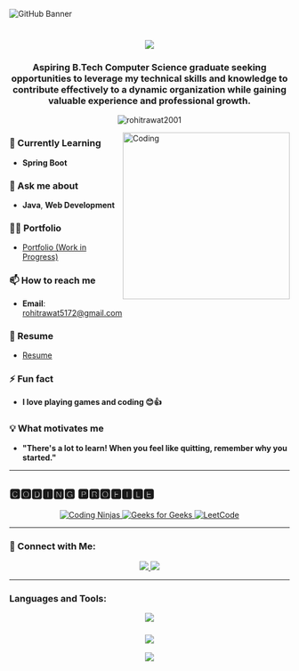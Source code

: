 
![GitHub Banner](https://github.com/RohitRawat2001/RohitRawat2001/assets/89390966/aff39259-ca40-4382-b525-c08b9b1cf24b)

<h1 align="center">
    <img src="https://readme-typing-svg.herokuapp.com/?font=Righteous&size=35&center=true&vCenter=true&width=500&height=70&duration=4000&lines=Hi+There!+👋;+I'm+Rohit+Rawat;" />
</h1>

<h3 align="center">Aspiring B.Tech Computer Science graduate seeking opportunities to leverage my technical skills and knowledge to contribute effectively to a dynamic organization while gaining valuable experience and professional growth.</h3>

<p align="center">
    <img src="https://komarev.com/ghpvc/?username=rohitrawat2001&label=Profile%20views&color=FA016D&style=bold" alt="rohitrawat2001" />
</p>



<img align="right" alt="Coding" width="300" src="https://cdn.dribbble.com/users/1708950/screenshots/4188877/developer_med.gif">

### 🌱 Currently Learning
- **Spring Boot**

### 💬 Ask me about
- **Java**, **Web Development**

### 👨‍💻 Portfolio
- [Portfolio (Work in Progress)](https://rohitrawat2001.github.io/Porfolio/)

### 📫 How to reach me
- **Email**: rohitrawat5172@gmail.com

### 📄 Resume
- [Resume](https://www.canva.com/design/DAFrlU97D4Y/h0wqT2-nVzT_0sxJWvvDtw/edit?utm_content=DAFrlU97D4Y&utm_campaign=designshare&utm_medium=link2&utm_source=sharebutton)

### ⚡ Fun fact
- **I love playing games and coding 😊👍**

### 💡 What motivates me
- **"There's a lot to learn! When you feel like quitting, remember why you started."**

---

## 🅲🅾🅳🅸🅽🅶 🅿🆁🅾🅵🅸🅻🅴

<p align="center">
    <a href="https://www.codingninjas.com/studio/profile/810e3dbf-b865-4c96-8cc3-8f6bc7a786b2">
        <img src="https://img.shields.io/badge/-CodingNinjas-orange?style=flat&labelColor=white&logo=codingninjas&logoColor=orange" alt="Coding Ninjas" />
    </a>
    <a href="https://auth.geeksforgeeks.org/user/rohitrawat5172/?utm_source=geeksforgeeks&utm_medium=colleges&utm_campaign=users">
        <img src="https://img.shields.io/badge/-GeeksforGeeks-darkgreen?style=flat&labelColor=white&logo=geeksforgeeks&logoColor=darkgreen" alt="Geeks for Geeks" />
    </a>
    <a href="https://leetcode.com/rohitrawat5172/">
        <img src="https://img.shields.io/badge/-LeetCode-orange?style=flat&labelColor=black&logo=leetcode&logoColor=orange" alt="LeetCode" />
    </a>
</p>

---

### 🤝 Connect with Me:

<p align="center">
  <a href="https://linkedin.com/in/rohit-rawat-9a70b1230">
    <img src="https://img.shields.io/badge/LinkedIn-blue?style=for-the-badge&logo=linkedin" />
  </a>
  <a href="https://youtube.com/@improveytff">
    <img src="https://img.shields.io/badge/YouTube-red?style=for-the-badge&logo=youtube" />
  </a>
</p>

---

### Languages and Tools:

<p align="center">
  <img src="https://skillicons.dev/icons?i=java,spring,html,css,js,react,nodejs,express,mongodb,mysql,php,python,linux,git,c,cpp,bootstrap,sass,docker,kubernetes,aws,postman,redis" />
</p>

<h3 align="center">
    <img src="https://readme-typing-svg.herokuapp.com/?font=Righteous&size=25&center=true&vCenter=true&width=500&height=70&duration=4000&lines=Thanks+for+visiting!+✌️◉‿◉">
</h3>

<p align="center">
 <img  src="https://raw.githubusercontent.com/Trilokia/Trilokia/379277808c61ef204768a61bbc5d25bc7798ccf1/bottom_header.svg">
</p>
